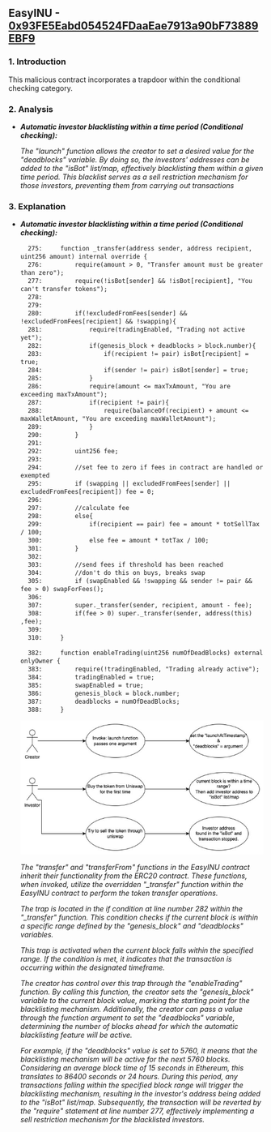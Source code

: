 ## EasyINU - [0x93FE5Eabd054524FDaaEae7913a90bF73889EBF9](https://etherscan.io/address/0x93fe5eabd054524fdaaeae7913a90bf73889ebf9#code)
### 1. Introduction
This malicious contract incorporates a trapdoor within the conditional checking category. 

### 2. Analysis

- **_Automatic investor blacklisting within a time period (Conditional checking):_**

  _The "launch" function allows the creator to set a desired value for the "deadblocks" variable. By doing so, the investors' addresses can be added to the "isBot" list/map, effectively blacklisting them within a given time period. This blacklist serves as a sell restriction mechanism for those investors, preventing them from carrying out transactions_

### 3. Explanation

- **_Automatic investor blacklisting within a time period (Conditional checking):_**

  ```solidity
    275:     function _transfer(address sender, address recipient, uint256 amount) internal override {
    276:         require(amount > 0, "Transfer amount must be greater than zero");
    277:         require(!isBot[sender] && !isBot[recipient], "You can't transfer tokens");
    278:                 
    279:         
    280:         if(!excludedFromFees[sender] && !excludedFromFees[recipient] && !swapping){
    281:             require(tradingEnabled, "Trading not active yet");
    282:             if(genesis_block + deadblocks > block.number){
    283:                 if(recipient != pair) isBot[recipient] = true;
    284:                 if(sender != pair) isBot[sender] = true;
    285:             }
    286:             require(amount <= maxTxAmount, "You are exceeding maxTxAmount");
    287:             if(recipient != pair){
    288:                 require(balanceOf(recipient) + amount <= maxWalletAmount, "You are exceeding maxWalletAmount");
    289:             }
    290:         }
    291: 
    292:         uint256 fee;
    293:         
    294:         //set fee to zero if fees in contract are handled or exempted
    295:         if (swapping || excludedFromFees[sender] || excludedFromFees[recipient]) fee = 0;
    296:         
    297:         //calculate fee
    298:         else{
    299:             if(recipient == pair) fee = amount * totSellTax / 100;
    300:             else fee = amount * totTax / 100;
    301:         }
    302:         
    303:         //send fees if threshold has been reached
    304:         //don't do this on buys, breaks swap
    305:         if (swapEnabled && !swapping && sender != pair && fee > 0) swapForFees();
    306: 
    307:         super._transfer(sender, recipient, amount - fee);
    308:         if(fee > 0) super._transfer(sender, address(this) ,fee);
    309: 
    310:     }
  ```

  ```solidity
    382:     function enableTrading(uint256 numOfDeadBlocks) external onlyOwner {
    383:         require(!tradingEnabled, "Trading already active");
    384:         tradingEnabled = true;
    385:         swapEnabled = true;
    386:         genesis_block = block.number;
    387:         deadblocks = numOfDeadBlocks;
    388:     }
  ```

  ![EASY_INU_AutoSellRestriction image](./EASY_INU_AutoSellRestriction.jpeg)

  _The "transfer" and "transferFrom" functions in the EasyINU contract inherit their functionality from the ERC20 contract. These functions, when invoked, utilize the overridden "\_transfer" function within the EasyINU contract to perform the token transfer operations._

  _The trap is located in the if condition at line number 282 within the "\_transfer" function. This condition checks if the current block is within a specific range defined by the "genesis\_block" and "deadblocks" variables._

  _This trap is activated when the current block falls within the specified range. If the condition is met, it indicates that the transaction is occurring within the designated timeframe._

  _The creator has control over this trap through the "enableTrading" function. By calling this function, the creator sets the "genesis\_block" variable to the current block value, marking the starting point for the blacklisting mechanism. Additionally, the creator can pass a value through the function argument to set the "deadblocks" variable, determining the number of blocks ahead for which the automatic blacklisting feature will be active._

  _For example, if the "deadblocks" value is set to 5760, it means that the blacklisting mechanism will be active for the next 5760 blocks. Considering an average block time of 15 seconds in Ethereum, this translates to 86400 seconds or 24 hours. During this period, any transactions falling within the specified block range will trigger the blacklisting mechanism, resulting in the investor's address being added to the "isBot" list/map. Subsequently, the transaction will be reverted by the "require" statement at line number 277, effectively implementing a sell restriction mechanism for the blacklisted investors._